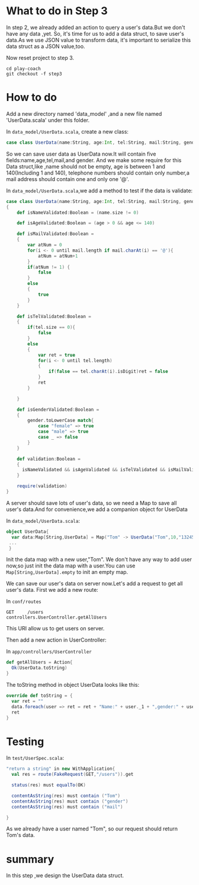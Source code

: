 # What to do in Step 3
In step 2, we already added an action to query a user's data.But we don't have any data ,yet. So, it's time for us to add a data struct, to save user's data.As we use JSON value to transform data, it's important to serialize this data struct as a JSON value,too.

Now reset project to step 3.
```shell
cd play-coach
git checkout -f step3
```

# How to do
Add a new directory named 'data_model' ,and a new file named 'UserData.scala' under this folder.

In `data_model/UserData.scala`, create a new class:
```scala
case class UserData(name:String, age:Int, tel:String, mail:String, gender:String)
```
So we can save user data as UserData now.It will contain five fields:name,age,tel,mail,and gender.
And we make some require for this Data struct,like ,name should not be empty, age is between 1 and 140(Including 1 and 140), telephone numbers should contain only number,a mail address should contain one and only one '@'.

In `data_model/UserData.scala`,we add a method to test if the data is validate:
```scala
case class UserData(name:String, age:Int, tel:String, mail:String, gender:String)
{
	def isNameValidated:Boolean = (name.size != 0)

	def isAgeValidated:Boolean = (age > 0 && age <= 140)

	def isMailValidated:Boolean =
	{
		var atNum = 0
		for(i <- 0 until mail.length if mail.charAt(i) == '@'){
			atNum = atNum+1
		}
		if(atNum != 1) {
			false
		}
		else
		{
			true
		}
	}

	def isTelValidated:Boolean =
	{
		if(tel.size == 0){
			false
		}
		else
		{
			var ret = true
			for(i <- 0 until tel.length)
			{
				if(false == tel.charAt(i).isDigit)ret = false
			}
			ret
		}

	}

	def isGenderValidated:Boolean =
	{
		gender.toLowerCase match{
			case "female" => true
			case "male" => true
			case _ => false
		}
	}

	def validation:Boolean =
	{
	  isNameValidated && isAgeValidated && isTelValidated && isMailValidated && isGenderValidated
	}

	require(validation)
}
```

A server should save lots of user's data, so we need a Map to save all user's data.And for convenience,we add a companion object for UserData

In `data_model/UserData.scala`:
```scala
object UserData{
  var data:Map[String,UserData] = Map("Tom" -> UserData("Tom",10,"13245","Tom@123.com","male"))
 ...
 }
```
Init the data map with a new user,"Tom". We don't have any way to add user now,so just init the data map with a user.You can use `Map[String,UserData].empty` to init an empty map.

We can save our user's data on server now.Let's add a request to get all user's data.
First we add a new route:

In `conf/routes`

`GET     /users                      controllers.UserController.getAllUsers`

This URI allow us to get users on server.

Then add a new action in UserController:

In `app/controllers/UserController`
```scala
def getAllUsers = Action{
  Ok(UserData.toString)
}
```

The toString method in object UserData looks like this:
```scala
override def toString = {
  var ret = ""
  data.foreach(user => ret = ret + "Name:" + user._1 + ",gender:" + user._2.gender + ",tel:" + user._2.tel + ",mail:" + user._2.mail + "\n")
  ret
}
```

# Testing
In `test/UserSpec.scala`:
```scala
"return a string" in new WithApplication{
  val res = route(FakeRequest(GET,"/users")).get

  status(res) must equalTo(OK)

  contentAsString(res) must contain ("Tom")
  contentAsString(res) must contain ("gender")
  contentAsString(res) must contain ("mail")

}

```
As we already have a user named "Tom", so our request should return Tom's data.

# summary
In this step ,we design the UserData data struct.
